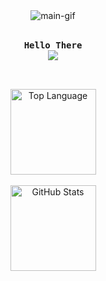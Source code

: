 <!-- Rxyhn's Aesthetic GitHub Profile -->
<div align="justify">

  <!-- Profile -->
  <div align="center">
    <img alt='main-gif' src='https://github.com/juniorrestituyo/juniorrestituyo/blob/main/gif/the_matrix.gif'>
  </div>
  
  <br>
  
  <p align="center">
    <samp>
      <b>
        Hello There
      </b>
      <br>
        <image src="https://readme-typing-svg.herokuapp.com?font=Iosevka&size=16&color=6791c9&center=true&width=400&height=45&lines=I'm+Robert%2C+a+Software+Engineer+Student">
      <br>
    </samp>
  </p>

  <h2></h2><br>

  <!-- Github Stats -->
  <div align="center">
    <a href="#"><img height="137px" align="center" alt="Top Language" src="https://github-readme-stats.vercel.app/api/top-langs/?username=juniorrestituyo&layout=compact&line_height=21&hide_border=true&theme=dark"/></a></td>
  </div>

  <br>

  <div align="center">
    <a href="#"><img height="137px" align="center" alt="GitHub Stats" src="https://github-readme-stats.vercel.app/api?username=juniorrestituyo&count_private=true&show_icons=true&include_all_commits=true&line_height=21&hide_border=true&theme=dark"/></a>
  </div>

</div>

